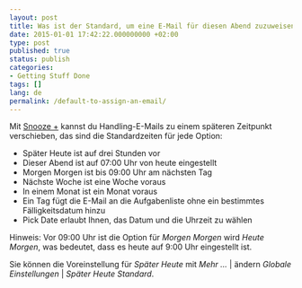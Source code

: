 ```yaml
---
layout: post
title: Was ist der Standard, um eine E-Mail für diesen Abend zuzuweisen? Morgen früh? Im Laufe des Tages?
date: 2015-01-01 17:42:22.000000000 +02:00
type: post
published: true
status: publish
categories:
- Getting Stuff Done
tags: []
lang: de
permalink: /default-to-assign-an-email/
---
```


Mit [Snooze +](/mark-as-later/) kannst du Handling-E-Mails zu einem späteren Zeitpunkt verschieben, das sind die Standardzeiten für jede Option:

* Später Heute ist auf drei Stunden vor
* Dieser Abend ist auf 07:00 Uhr von heute eingestellt
* Morgen Morgen ist bis 09:00 Uhr am nächsten Tag
* Nächste Woche ist eine Woche voraus
* In einem Monat ist ein Monat voraus
* Ein Tag fügt die E-Mail an die Aufgabenliste ohne ein bestimmtes Fälligkeitsdatum hinzu
* Pick Date erlaubt Ihnen, das Datum und die Uhrzeit zu wählen

Hinweis: Vor 09:00 Uhr ist die Option für *Morgen Morgen* wird *Heute Morgen*, was bedeutet, dass es heute auf 9:00 Uhr eingestellt ist.

Sie können die Voreinstellung für *Später Heute* mit *Mehr ...* \| ändern *Globale Einstellungen* \| *Später Heute Standard*.
